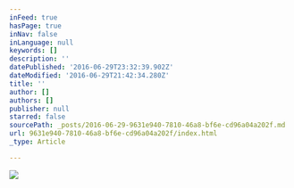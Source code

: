 ```yaml
---
inFeed: true
hasPage: true
inNav: false
inLanguage: null
keywords: []
description: ''
datePublished: '2016-06-29T23:32:39.902Z'
dateModified: '2016-06-29T21:42:34.280Z'
title: ''
author: []
authors: []
publisher: null
starred: false
sourcePath: _posts/2016-06-29-9631e940-7810-46a8-bf6e-cd96a04a202f.md
url: 9631e940-7810-46a8-bf6e-cd96a04a202f/index.html
_type: Article

---
```

![](https://the-grid-user-content.s3-us-west-2.amazonaws.com/5d6c6970-b470-4c74-947e-fe2f586a03d6.jpg)